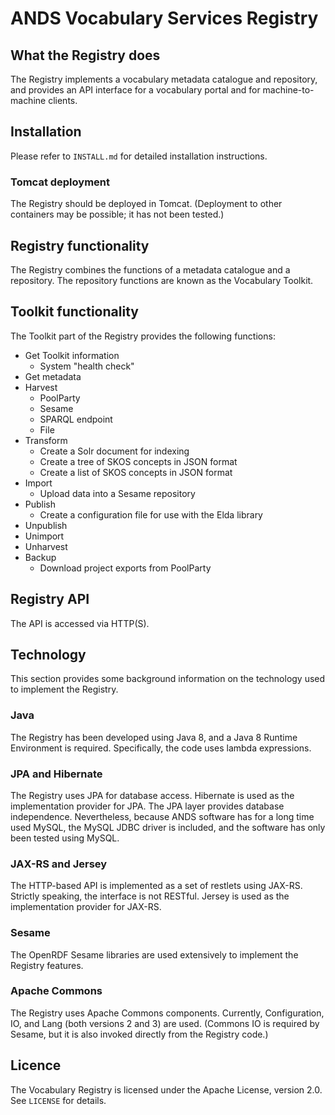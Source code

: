 # ANDS Vocabulary Services Registry

## What the Registry does

The Registry implements a vocabulary metadata catalogue and
repository, and provides an API interface for a vocabulary portal and
for machine-to-machine clients.

## Installation

Please refer to `INSTALL.md` for detailed installation instructions.

### Tomcat deployment

The Registry should be deployed in Tomcat. (Deployment to other
containers may be possible; it has not been tested.)

## Registry functionality

The Registry combines the functions of a metadata catalogue and a
repository. The repository functions are known as the Vocabulary
Toolkit.

## Toolkit functionality

The Toolkit part of the Registry provides the following functions:

* Get Toolkit information
  * System "health check"
* Get metadata
* Harvest
  * PoolParty
  * Sesame
  * SPARQL endpoint
  * File
* Transform
  * Create a Solr document for indexing
  * Create a tree of SKOS concepts in JSON format
  * Create a list of SKOS concepts in JSON format
* Import
  * Upload data into a Sesame repository
* Publish
  * Create a configuration file for use with the Elda library
* Unpublish
* Unimport
* Unharvest
* Backup
  * Download project exports from PoolParty

## Registry API

The API is accessed via HTTP(S).

## Technology

This section provides some background information on the technology
used to implement the Registry.

### Java

The Registry has been developed using Java 8, and a Java 8 Runtime
Environment is required. Specifically, the code uses lambda
expressions.

### JPA and Hibernate

The Registry uses JPA for database access.  Hibernate is used as the
implementation provider for JPA.  The JPA layer provides database
independence. Nevertheless, because ANDS software has for a long time
used MySQL, the MySQL JDBC driver is included, and the software has
only been tested using MySQL.

### JAX-RS and Jersey

The HTTP-based API is implemented as a set of restlets using
JAX-RS. Strictly speaking, the interface is not RESTful.
Jersey is used as the implementation provider for JAX-RS.

### Sesame

The OpenRDF Sesame libraries are used extensively to implement the
Registry features.

### Apache Commons

The Registry uses Apache Commons components. Currently, Configuration,
IO, and Lang (both versions 2 and 3) are used. (Commons IO is required
by Sesame, but it is also invoked directly from the Registry code.)

## Licence

The Vocabulary Registry is licensed under the Apache License,
version 2.0. See `LICENSE` for details.
